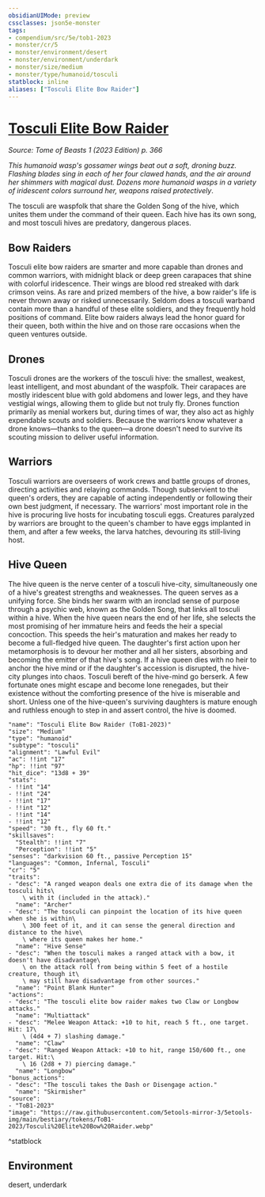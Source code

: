 ```yaml
---
obsidianUIMode: preview
cssclasses: json5e-monster
tags:
- compendium/src/5e/tob1-2023
- monster/cr/5
- monster/environment/desert
- monster/environment/underdark
- monster/size/medium
- monster/type/humanoid/tosculi
statblock: inline
aliases: ["Tosculi Elite Bow Raider"]
---
```

# [Tosculi Elite Bow Raider](Mechanics\bestiary\humanoid/tosculi-elite-bow-raider-tob1-2023.md)
*Source: Tome of Beasts 1 (2023 Edition) p. 366*  

*This humanoid wasp's gossamer wings beat out a soft, droning buzz. Flashing blades sing in each of her four clawed hands, and the air around her shimmers with magical dust. Dozens more humanoid wasps in a variety of iridescent colors surround her, weapons raised protectively*.

The tosculi are waspfolk that share the Golden Song of the hive, which unites them under the command of their queen. Each hive has its own song, and most tosculi hives are predatory, dangerous places.

## Bow Raiders

Tosculi elite bow raiders are smarter and more capable than drones and common warriors, with midnight black or deep green carapaces that shine with colorful iridescence. Their wings are blood red streaked with dark crimson veins. As rare and prized members of the hive, a bow raider's life is never thrown away or risked unnecessarily. Seldom does a tosculi warband contain more than a handful of these elite soldiers, and they frequently hold positions of command. Elite bow raiders always lead the honor guard for their queen, both within the hive and on those rare occasions when the queen ventures outside.

## Drones

Tosculi drones are the workers of the tosculi hive: the smallest, weakest, least intelligent, and most abundant of the waspfolk. Their carapaces are mostly iridescent blue with gold abdomens and lower legs, and they have vestigial wings, allowing them to glide but not truly fly. Drones function primarily as menial workers but, during times of war, they also act as highly expendable scouts and soldiers. Because the warriors know whatever a drone knows—thanks to the queen—a drone doesn't need to survive its scouting mission to deliver useful information.

## Warriors

Tosculi warriors are overseers of work crews and battle groups of drones, directing activities and relaying commands. Though subservient to the queen's orders, they are capable of acting independently or following their own best judgment, if necessary. The warriors' most important role in the hive is procuring live hosts for incubating tosculi eggs. Creatures paralyzed by warriors are brought to the queen's chamber to have eggs implanted in them, and after a few weeks, the larva hatches, devouring its still-living host.

## Hive Queen

The hive queen is the nerve center of a tosculi hive-city, simultaneously one of a hive's greatest strengths and weaknesses. The queen serves as a unifying force. She binds her swarm with an ironclad sense of purpose through a psychic web, known as the Golden Song, that links all tosculi within a hive. When the hive queen nears the end of her life, she selects the most promising of her immature heirs and feeds the heir a special concoction. This speeds the heir's maturation and makes her ready to become a full-fledged hive queen. The daughter's first action upon her metamorphosis is to devour her mother and all her sisters, absorbing and becoming the emitter of that hive's song. If a hive queen dies with no heir to anchor the hive mind or if the daughter's accession is disrupted, the hive-city plunges into chaos. Tosculi bereft of the hive-mind go berserk. A few fortunate ones might escape and become lone renegades, but their existence without the comforting presence of the hive is miserable and short. Unless one of the hive-queen's surviving daughters is mature enough and ruthless enough to step in and assert control, the hive is doomed.

```statblock
"name": "Tosculi Elite Bow Raider (ToB1-2023)"
"size": "Medium"
"type": "humanoid"
"subtype": "tosculi"
"alignment": "Lawful Evil"
"ac": !!int "17"
"hp": !!int "97"
"hit_dice": "13d8 + 39"
"stats":
- !!int "14"
- !!int "24"
- !!int "17"
- !!int "12"
- !!int "14"
- !!int "12"
"speed": "30 ft., fly 60 ft."
"skillsaves":
  "Stealth": !!int "7"
  "Perception": !!int "5"
"senses": "darkvision 60 ft., passive Perception 15"
"languages": "Common, Infernal, Tosculi"
"cr": "5"
"traits":
- "desc": "A ranged weapon deals one extra die of its damage when the tosculi hits\
    \ with it (included in the attack)."
  "name": "Archer"
- "desc": "The tosculi can pinpoint the location of its hive queen when she is within\
    \ 300 feet of it, and it can sense the general direction and distance to the hive\
    \ where its queen makes her home."
  "name": "Hive Sense"
- "desc": "When the tosculi makes a ranged attack with a bow, it doesn't have disadvantage\
    \ on the attack roll from being within 5 feet of a hostile creature, though it\
    \ may still have disadvantage from other sources."
  "name": "Point Blank Hunter"
"actions":
- "desc": "The tosculi elite bow raider makes two Claw or Longbow attacks."
  "name": "Multiattack"
- "desc": "Melee Weapon Attack: +10 to hit, reach 5 ft., one target. Hit: 17\
    \ (4d4 + 7) slashing damage."
  "name": "Claw"
- "desc": "Ranged Weapon Attack: +10 to hit, range 150/600 ft., one target. Hit:\
    \ 16 (2d8 + 7) piercing damage."
  "name": "Longbow"
"bonus_actions":
- "desc": "The tosculi takes the Dash or Disengage action."
  "name": "Skirmisher"
"source":
- "ToB1-2023"
"image": "https://raw.githubusercontent.com/5etools-mirror-3/5etools-img/main/bestiary/tokens/ToB1-2023/Tosculi%20Elite%20Bow%20Raider.webp"
```
^statblock

## Environment

desert, underdark